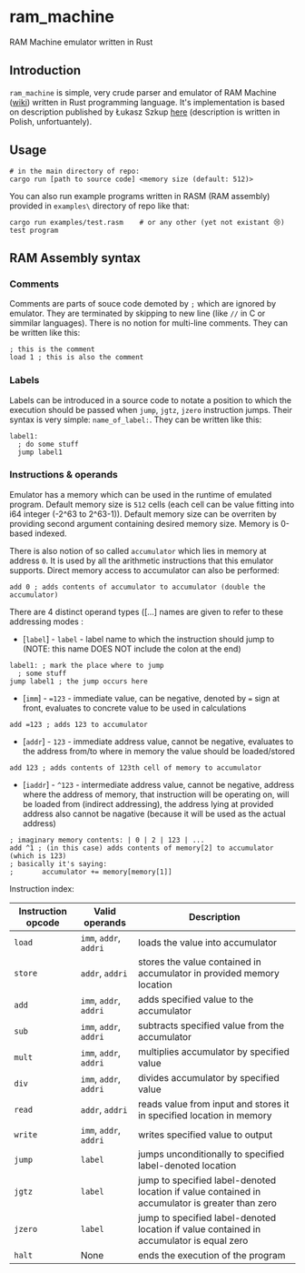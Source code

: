 # ram_machine
RAM Machine emulator written in Rust

## Introduction
`ram_machine` is simple, very crude parser and emulator of RAM Machine ([wiki](https://en.wikipedia.org/wiki/Random-access_machine)) written in Rust programming language. It's implementation is based on description published by Łukasz Szkup [here](https://www.szkup.com/?pid=praca_mgr) (description is written in Polish, unfortuantely).

## Usage
```console
# in the main directory of repo:
cargo run [path to source code] <memory size (default: 512)>
```
You can also run example programs written in RASM (RAM assembly) provided in `examples\` directory of repo like that:
```console
cargo run examples/test.rasm    # or any other (yet not existant 😢) test program
```

## RAM Assembly syntax

### Comments

Comments are parts of souce code demoted by `;` which are ignored by emulator. They are terminated by skipping to new line (like `//` in C or simmilar languages). There is no notion for multi-line comments. They can be written like this:

```
; this is the comment
load 1 ; this is also the comment
```

### Labels

Labels can be introduced in a source code to notate a position to which the execution should be passed when `jump`, `jgtz`, `jzero` instruction jumps. Their syntax is very simple: `name_of_label:`. They can be written like this:

```
label1:
  ; do some stuff
  jump label1
```

### Instructions & operands

Emulator has a memory which can be used in the runtime of emulated program. Default memory size is `512` cells (each cell can be value fitting into i64 integer (-2^63 to 2^63-1)). Default memory size can be overriten by providing second argument containing desired memory size. Memory is 0-based indexed.

There is also notion of so called `accumulator` which lies in memory at address `0`. It is used by all the arithmetic instructions that this emulator supports. Direct memory access to accumulator can also be performed:

```
add 0 ; adds contents of accumulator to accumulator (double the accumulator)
```

There are 4 distinct operand types ([...] names are given to refer to these addressing modes :
* [`label`] - `label` - label name to which the instruction should jump to (NOTE: this name DOES NOT include the colon at the end)

```
label1: ; mark the place where to jump
  ; some stuff
jump label1 ; the jump occurs here
```

* [`imm`] - `=123` - immediate value, can be negative, denoted by `=` sign at front, evaluates to concrete value to be used in calculations

```
add =123 ; adds 123 to accumulator
```

* [`addr`] - `123` - immediate address value, cannot be negative, evaluates to the address from/to where in memory the value should be loaded/stored

```
add 123 ; adds contents of 123th cell of memory to accumulator
```

* [`iaddr`] - `^123` - intermediate address value, cannot be negative, address where the address of memory, that instruction will be operating on, will be loaded from (indirect addressing), the address lying at provided address also cannot be nagative (because it will be used as the actual address)

```
; imaginary memory contents: | 0 | 2 | 123 | ...
add ^1 ; (in this case) adds contents of memory[2] to accumulator (which is 123)
; basically it's saying:
;       accumulator += memory[memory[1]]
```

Instruction index:

| Instruction opcode | Valid operands         | Description                                                                                     |
|--------------------|------------------------|-------------------------------------------------------------------------------------------------|
| `load`             | `imm`, `addr`, `addri` | loads the value into accumulator                                                                |
| `store`            | `addr`, `addri`        | stores the value contained in accumulator in provided memory location                           |
| `add`              | `imm`, `addr`, `addri` | adds specified value to the accumulator                                                         |
| `sub`              | `imm`, `addr`, `addri` | subtracts specified value from the accumulator                                                  |
| `mult`             | `imm`, `addr`, `addri` | multiplies accumulator by specified value                                                       |
| `div`              | `imm`, `addr`, `addri` | divides accumulator by specified value                                                          |
| `read`             | `addr`, `addri`        | reads value from input and stores it in specified location in memory                            |
| `write`            | `imm`, `addr`, `addri` | writes specified value to output                                                                |
| `jump`             | `label`                | jumps unconditionally to specified label-denoted location                                       |
| `jgtz`             | `label`                | jump to specified label-denoted location if value contained in accumulator is greater than zero |
| `jzero`            | `label`                | jump to specified label-denoted location if value contained in accumulator is equal zero        |
| `halt`             | None                   | ends the execution of the program                                                               |
